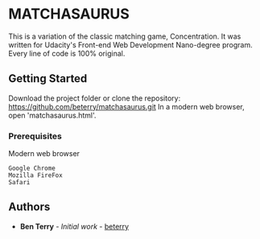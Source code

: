 # MATCHASAURUS

This is a variation of the classic matching game, Concentration. It was written for Udacity's Front-end Web Development Nano-degree program. Every line of code is 100% original.

## Getting Started

Download the project folder or clone the repository: https://github.com/beterry/matchasaurus.git
In a modern web browser, open 'matchasaurus.html'.

### Prerequisites

Modern web browser

```
Google Chrome
Mozilla FireFox
Safari
```

## Authors

* **Ben Terry** - *Initial work* - [beterry](https://github.com/beterry)
